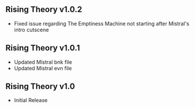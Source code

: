 ## Rising Theory v1.0.2
- Fixed issue regarding The Emptiness Machine not starting after Mistral's intro cutscene 

## Rising Theory v1.0.1
- Updated Mistral bnk file
- Updated Mistral evn file

## Rising Theory v1.0
- Initial Release
